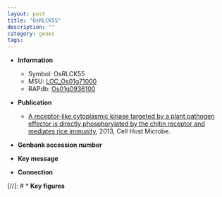 ```yaml
---
layout: post
title: "OsRLCK55"
description: ""
category: genes
tags: 
---
```


* **Information**  
    + Symbol: OsRLCK55  
    + MSU: [LOC_Os01g71000](http://rice.plantbiology.msu.edu/cgi-bin/ORF_infopage.cgi?orf=LOC_Os01g71000)  
    + RAPdb: [Os01g0936100](http://rapdb.dna.affrc.go.jp/viewer/gbrowse_details/irgsp1?name=Os01g0936100)  

* **Publication**  
    + [A receptor-like cytoplasmic kinase targeted by a plant pathogen effector is directly phosphorylated by the chitin receptor and mediates rice immunity](http://www.ncbi.nlm.nih.gov/pubmed?term=A+receptor-like+cytoplasmic+kinase+targeted+by+a+plant+pathogen+effector+is+directly+phosphorylated+by+the+chitin+receptor+and+mediates+rice+immunity%5BTitle%5D), 2013, Cell Host Microbe.

* **Genbank accession number**  

* **Key message**  

* **Connection**  

[//]: # * **Key figures**  


